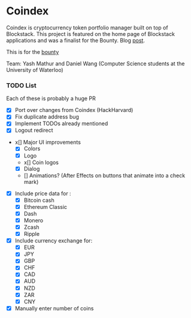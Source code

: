 # Coindex

Coindex is cryptocurrency token portfolio manager built on top of Blockstack.
This project is featured on the home page of Blockstack applications and was a finalist for the Bounty. Blog [post](http://blockstack.ghost.io/encrypted-token-portfolio-bounty-recap/).

This is for the [bounty](https://www.eventbrite.com/e/signature-bounties-encrypted-token-portfolio-app-registration-38154648581)

Team: Yash Mathur and Daniel Wang (Computer Science students at the University of Waterloo)

### TODO List

Each of these is probably a huge PR

- [x] Port over changes from Coindex (HackHarvard)
- [x] Fix duplicate address bug
- [x] Implement TODOs already mentioned
- [x] Logout redirect
- x[] Major UI improvements
  - [x] Colors
  - [x] Logo
  - x[] Coin logos
  - [x] Dialog
  - [] Animations? (After Effects on buttons that animate into a check mark)
- [x] Include price data for :
  - [x] Bitcoin cash
  - [x] Ethereum Classic
  - [x] Dash
  - [x] Monero
  - [x] Zcash
  - [x] Ripple
- [x] Include currency exchange for:
  - [x] EUR
  - [x] JPY
  - [x] GBP
  - [x] CHF
  - [x] CAD
  - [x] AUD
  - [x] NZD
  - [x] ZAR
  - [x] CNY
- [x] Manually enter number of coins
